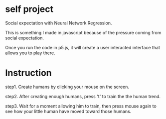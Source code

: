 # self project
Social expectation with Neural Network Regression.


This is something I made in javascript because of the pressure coming from social expectation. 

Once you run the code in p5.js, it will create a user interacted interface that allows you to play there. 

# Instruction 
step1. Create humans by clicking your mouse on the screen. 

step2. After creating enough humans, press 't' to train the the human trend. 

step3. Wait for a moment allowing him to train, then press mouse again to see how your little human have moved toward those humans.
